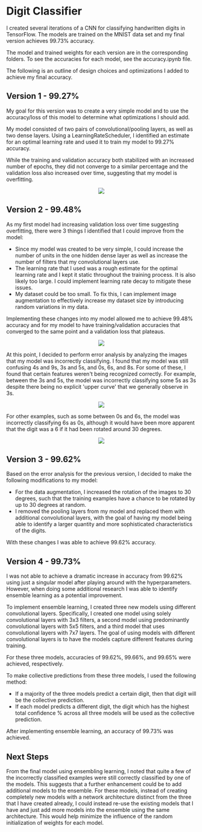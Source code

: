 # Digit Classifier
I created several iterations of a CNN for classifying handwritten digits in TensorFlow. The models are trained on the MNIST data set and my final version achieves 99.73% accuracy.

The model and trained weights for each version are in the corresponding folders. To see the accuracies for each model, see the accuracy.ipynb file.

The following is an outline of design choices and optimizations I added to achieve my final accuracy.

## Version 1 - 99.27%
My goal for this version was to create a very simple model and to use the accuracy/loss of this model to determine what optimizations I should add.

My model consisted of two pairs of convolutional/pooling layers, as well as two dense layers. Using a LearningRateScheduler, I identified an estimate for an optimal learning rate and used it to train my model to 99.27% accuracy.

While the training and validation accuracy both stabilized with an increased number of epochs, they did not converge to a similar percentage and the validation loss also increased over time, suggesting that my model is overfitting.

<p align="center"><img src="https://user-images.githubusercontent.com/76772867/149642556-2f34e316-9f96-46d1-a610-91e91075c66a.png" /></p>

## Version 2 - 99.48%
As my first model had increasing validation loss over time suggesting overfitting, there were 3 things I identified that I could improve from the model:
* Since my model was created to be very simple, I could increase the number of units in the one hidden dense layer as well as increase the number of filters that my convolutional layers use.
* The learning rate that I used was a rough estimate for the optimal learning rate and I kept it static throughout the training process. It is also likely too large. I could implement learning rate decay to mitigate these issues.
* My dataset could be too small. To fix this, I can implement image augmentation to effectively increase my dataset size by introducing random variations in my data.

Implementing these changes into my model allowed me to achieve 99.48% accuracy and for my model to have training/validation accuracies that converged to the same point and a validation loss that plateaus.

<p align="center"><img src="https://user-images.githubusercontent.com/76772867/149646688-679e4813-6db0-43ef-879b-6c44e10dae8e.png" /></p>

At this point, I decided to perform error analysis by analyzing the images that my model was incorrectly classifying. I found that my model was still confusing 4s and 9s, 3s and 5s, and 0s, 6s, and 8s. For some of these, I found that certain features weren't being recognized correctly. For example, between the 3s and 5s, the model was incorrectly classifying some 5s as 3s despite there being no explicit 'upper curve' that we generally observe in 3s.

<p align="center"><img src="https://user-images.githubusercontent.com/76772867/149647023-f2e5ae96-fb4c-4d6d-b051-8b4354dc9bb8.png" /></p>

For other examples, such as some between 0s and 6s, the model was incorrectly classifying 6s as 0s, although it would have been more apparent that the digit was a 6 if it had been rotated around 30 degrees.

<p align="center"><img src="https://user-images.githubusercontent.com/76772867/149647045-76e3ee2b-488a-4b9f-8ac3-f13fba47700c.png" /></p>

## Version 3 - 99.62%
Based on the error analysis for the previous version, I decided to make the following modifications to my model:
* For the data augmentation, I increased the rotation of the images to 30 degrees, such that the training examples have a chance to be rotated by up to 30 degrees at random.
* I removed the pooling layers from my model and replaced them with additional convolutional layers, with the goal of having my model being able to identify a larger quantity and more sophisticated characteristics of the digits.

With these changes I was able to achieve 99.62% accuracy.

## Version 4 - 99.73%
I was not able to achieve a dramatic increase in accuracy from 99.62% using just a singular model after playing around with the hyperparameters. However, when doing some additional research I was able to identify ensemble learning as a potential improvement.

To implement ensemble learning, I created three new models using different convolutional layers. Specifically, I created one model using solely convolutional layers with 3x3 filters, a second model using predominantly convolutional layers with 5x5 filters, and a third model that uses convolutional layers with 7x7 layers. The goal of using models with different convolutional layers is to have the models capture different features during training.

For these three models, accuracies of 99.62%, 99.66%, and 99.65% were achieved, respectively.

To make collective predictions from these three models, I used the following method:
* If a majority of the three models predict a certain digit, then that digit will be the collective prediction.
* If each model predicts a different digit, the digit which has the highest total confidence % across all three models will be used as the collective prediction.

After implementing ensemble learning, an accuracy of 99.73% was achieved.

## Next Steps
From the final model using ensembling learning, I noted that quite a few of the incorrectly classified examples were still correctly classified by one of the models. This suggests that a further enhancement could be to add additional models to the ensemble. For these models, instead of creating completely new models with a network architecture distinct from the three that I have created already, I could instead re-use the existing models that I have and just add more models into the ensemble using the same architecture. This would help minimize the influence of the random initialization of weights for each model.
